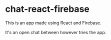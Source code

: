 # chat-react-firebase


This is an app made using React and Firebase.

It's an open chat between however tries the app.
